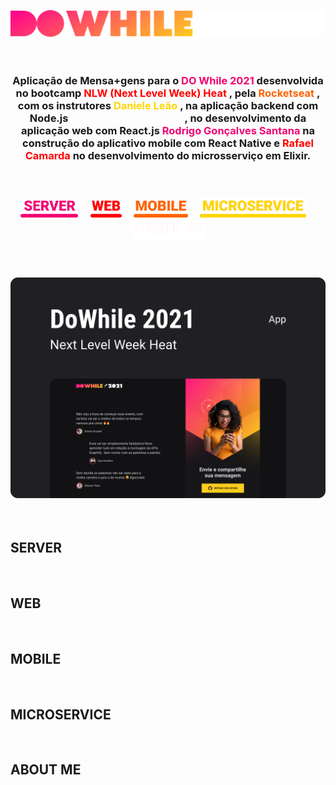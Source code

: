 <br
/>

<h3
  align="center"
>
  <img
    alt="Logo da Aplicação de mensagens sobre o Do While"
    src="./readme_screens/logo.svg"
  />
</h3>

<br
/>

<h3
  align="center"
>
  Aplicação de Mensa+gens para o
  <a
    style="
      color: #F30072;
      text-decoration: none;
    "
    href="https://dowhile.io/inscricao"
  >
    DO While 2021
  </a>
  desenvolvida no bootcamp
  <a
    style="
      color: #FF0100;
      text-decoration: none;
    "
    href="https://nextlevelweek.com/inscricao/7"
  >
    NLW (Next Level Week) Heat
  </a>
  , pela
  <a
    style="
      color: #FF6400;
      text-decoration: none;
    "
    href="https://www.rocketseat.com.br"
  >
    Rocketseat
  </a>
  , com os instrutores
  <a
    style="
      color: #FFD600;
      text-decoration: none;
    "
    href="https://github.com/danileao"
  >
    Daniele Leão
  </a>
  , na aplicação backend com Node.js
  <a
    style="
      color: #FFFFFF;
      text-decoration: none;
    "
    href="https://github.com/diego3g"
  >
    Diego Shell Fernandes
  </a>
  , no desenvolvimento da aplicação web com React.js
  <a
    style="
      color: #F30072;
      text-decoration: none;
    "
    href="https://github.com/rodrigorgtic"
  >
    Rodrigo Gonçalves Santana
  </a>
    na construção do aplicativo mobile com React Native e
  <a
    style="
      color: #FF0100;
      text-decoration: none;
    "
    href="https://github.com/RafaelCamarda"
  >
    Rafael Camarda
  </a>
  no desenvolvimento do microsserviço em Elixir.
</h3>

<br
/>

<h3
  align="center"
>
  <a
    href="#SERVER"
    style="text-decoration: none"
  >
    <img
      height="32em"
      alt="Server"
      src="./readme_screens/server.svg"
    />
  </a>&nbsp;&nbsp;&nbsp;
  <a
    href="#WEB"
    style="text-decoration: none"
  >
    <img
      height="32em"
      alt="Web"
      src="./readme_screens/web.svg"
    />
  </a>&nbsp;&nbsp;&nbsp;
  <a
    href="#MOBILE"
    style="text-decoration: none"
  >
    <img
      height="32em"
      alt="Mobile"
      src="./readme_screens/mobile.svg"
    />
  </a>&nbsp;&nbsp;&nbsp;
  <a
    href="#MICROSERVICE"
    style="text-decoration: none"
  >
    <img
      height="32em"
      alt="Microservice"
      src="./readme_screens/microserivce.svg"
    />
  </a>&nbsp;&nbsp;&nbsp;
  <a
    href="#ABOUT-ME"
    style="text-decoration: none"
  >
    <img
      height="32em"
      alt="ABOUT ME"
      src="./readme_screens/about_me.svg"
    />
  </a>
</h3>

<br
/>

<h3
  align="center"
>
  <img
    width="680em"
    alt="Capa da Aplicação de mensagens para o DO WHILE"
    src="./readme_screens/capa_do_while.png"
  />
</h3>

<br
/>

## SERVER

<br
/>

## WEB

<br
/>

## MOBILE

<br
/>

## MICROSERVICE

<br
/>

## ABOUT ME